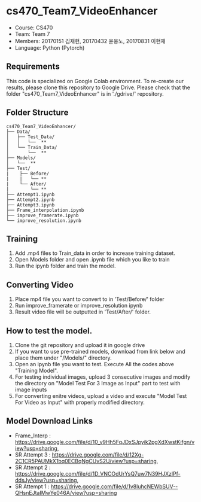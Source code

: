 cs470_Team7_VideoEnhancer
================

- Course: CS470 
- Team: Team 7
- Members: 20170151 김재현, 20170432 윤웅노, 20170831 이현재
- Language: Python (Pytorch)


Requirements 
------------
This code is specialized on Google Colab environment. To re-create our results, please clone this repository to Google Drive. Please check that the folder "cs470_Team7_VideoEnhancer" is in './gdrive/' repository.

Folder Structure
------------
```
cs470_Team7_VideoEnhancer/
├── Data/
│   ├── Test_Data/
│   │   └──  ** 
│   └── Train_Data/
│       └──  **  
├── Models/  
│   └──  ** 
├── Test/
|    ├── Before/
|    |   └── ** 
|    └── After/
|        └── **                    
├── Attempt1.ipynb              
├── Attempt2.ipynb              
├── Attempt3.ipynb   
├── Frame_interpolation.ipynb  
├── improve_framerate.ipynb   
└── improve_resolution.ipynb  
```
Training
------------
  1. Add .mp4 files to Train_data in order to increase training dataset. 
  2. Open Models folder and open .ipynb file which you like to train
  3. Run the ipynb folder and train the model.

Converting Video
------------
  1. Place mp4 file you want to convert to in 'Test/Before/' folder
  1. Run improve_framerate or improve_resolution ipynb
  2. Result video file will be outputted in 'Test/After/' folder.

How to test the model.
------------
  1. Clone the git repository and upload it in google drive
  2. If you want to use pre-trained models, download from link below and place them under "/Models/" directory.
  3. Open an ipynb file you want to test. Execute All the codes above "Training Model".
  4. For testing individual images, upload 3 consecutive images and modify the directory on "Model Test For 3 Image as Input" part to test with image inputs
  5. For converting enitre videos, upload a video and execute "Model Test For Video as Input" with properly modified directory.

Model Download Links
------------
* Frame_Interp  : https://drive.google.com/file/d/10_v9Hh5FqJDxSJpyik2pgXdXwstKifgn/view?usp=sharing, 
* SR Attempt 3  : https://drive.google.com/file/d/12Xg-2C1CR5PAUMkX1bq0ECBqNgCUvS2U/view?usp=sharing, 
* SR Attempt 2  : https://drive.google.com/file/d/1D_VNCOdUrYsQ7uw7N39HJXzlPf-ddsJy/view?usp=sharing, 
* SR Attempt 1  : https://drive.google.com/file/d/1v8luhcNEWbSUV--QHsnEJtaIMwYe046A/view?usp=sharing

